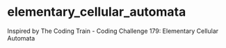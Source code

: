 # elementary_cellular_automata
Inspired by  The Coding Train - Coding Challenge 179: Elementary Cellular Automata

